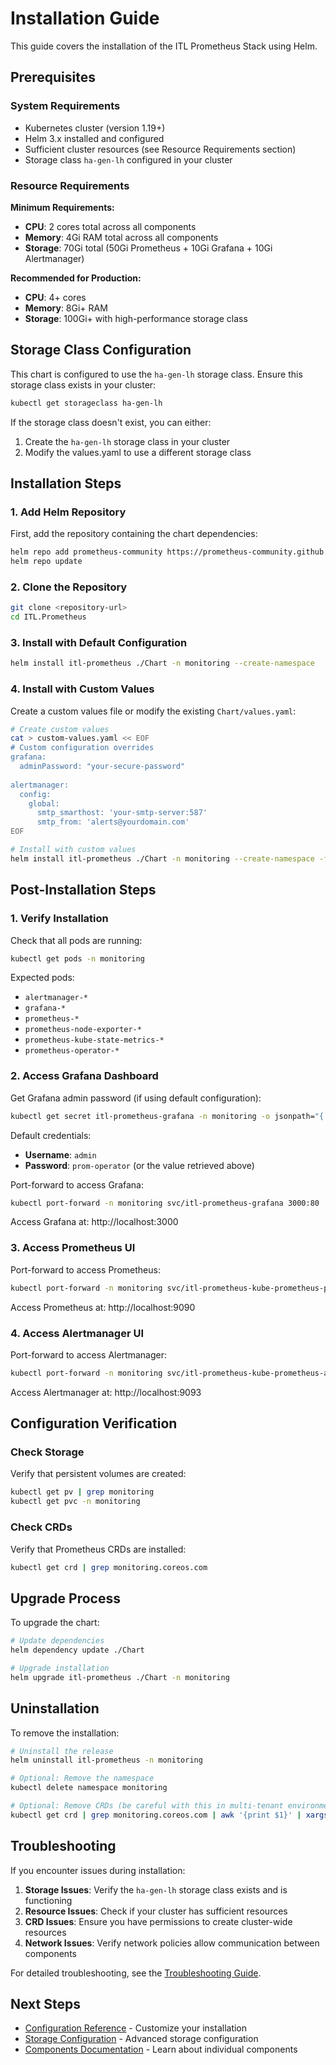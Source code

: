 # Installation Guide

This guide covers the installation of the ITL Prometheus Stack using Helm.

## Prerequisites

### System Requirements
- Kubernetes cluster (version 1.19+)
- Helm 3.x installed and configured
- Sufficient cluster resources (see Resource Requirements section)
- Storage class `ha-gen-lh` configured in your cluster

### Resource Requirements

**Minimum Requirements:**
- **CPU**: 2 cores total across all components
- **Memory**: 4Gi RAM total across all components  
- **Storage**: 70Gi total (50Gi Prometheus + 10Gi Grafana + 10Gi Alertmanager)

**Recommended for Production:**
- **CPU**: 4+ cores
- **Memory**: 8Gi+ RAM
- **Storage**: 100Gi+ with high-performance storage class

## Storage Class Configuration

This chart is configured to use the `ha-gen-lh` storage class. Ensure this storage class exists in your cluster:

```bash
kubectl get storageclass ha-gen-lh
```

If the storage class doesn't exist, you can either:
1. Create the `ha-gen-lh` storage class in your cluster
2. Modify the values.yaml to use a different storage class

## Installation Steps

### 1. Add Helm Repository

First, add the repository containing the chart dependencies:

```bash
helm repo add prometheus-community https://prometheus-community.github.io/helm-charts
helm repo update
```

### 2. Clone the Repository

```bash
git clone <repository-url>
cd ITL.Prometheus
```

### 3. Install with Default Configuration

```bash
helm install itl-prometheus ./Chart -n monitoring --create-namespace
```

### 4. Install with Custom Values

Create a custom values file or modify the existing `Chart/values.yaml`:

```bash
# Create custom values
cat > custom-values.yaml << EOF
# Custom configuration overrides
grafana:
  adminPassword: "your-secure-password"
  
alertmanager:
  config:
    global:
      smtp_smarthost: 'your-smtp-server:587'
      smtp_from: 'alerts@yourdomain.com'
EOF

# Install with custom values
helm install itl-prometheus ./Chart -n monitoring --create-namespace -f custom-values.yaml
```

## Post-Installation Steps

### 1. Verify Installation

Check that all pods are running:

```bash
kubectl get pods -n monitoring
```

Expected pods:
- `alertmanager-*`
- `grafana-*`
- `prometheus-*`
- `prometheus-node-exporter-*`
- `prometheus-kube-state-metrics-*`
- `prometheus-operator-*`

### 2. Access Grafana Dashboard

Get Grafana admin password (if using default configuration):

```bash
kubectl get secret itl-prometheus-grafana -n monitoring -o jsonpath="{.data.admin-password}" | base64 --decode
```

Default credentials:
- **Username**: `admin`
- **Password**: `prom-operator` (or the value retrieved above)

Port-forward to access Grafana:

```bash
kubectl port-forward -n monitoring svc/itl-prometheus-grafana 3000:80
```

Access Grafana at: http://localhost:3000

### 3. Access Prometheus UI

Port-forward to access Prometheus:

```bash
kubectl port-forward -n monitoring svc/itl-prometheus-kube-prometheus-prometheus 9090:9090
```

Access Prometheus at: http://localhost:9090

### 4. Access Alertmanager UI

Port-forward to access Alertmanager:

```bash
kubectl port-forward -n monitoring svc/itl-prometheus-kube-prometheus-alertmanager 9093:9093
```

Access Alertmanager at: http://localhost:9093

## Configuration Verification

### Check Storage

Verify that persistent volumes are created:

```bash
kubectl get pv | grep monitoring
kubectl get pvc -n monitoring
```

### Check CRDs

Verify that Prometheus CRDs are installed:

```bash
kubectl get crd | grep monitoring.coreos.com
```

## Upgrade Process

To upgrade the chart:

```bash
# Update dependencies
helm dependency update ./Chart

# Upgrade installation
helm upgrade itl-prometheus ./Chart -n monitoring
```

## Uninstallation

To remove the installation:

```bash
# Uninstall the release
helm uninstall itl-prometheus -n monitoring

# Optional: Remove the namespace
kubectl delete namespace monitoring

# Optional: Remove CRDs (be careful with this in multi-tenant environments)
kubectl get crd | grep monitoring.coreos.com | awk '{print $1}' | xargs kubectl delete crd
```

## Troubleshooting

If you encounter issues during installation:

1. **Storage Issues**: Verify the `ha-gen-lh` storage class exists and is functioning
2. **Resource Issues**: Check if your cluster has sufficient resources
3. **CRD Issues**: Ensure you have permissions to create cluster-wide resources
4. **Network Issues**: Verify network policies allow communication between components

For detailed troubleshooting, see the [Troubleshooting Guide](troubleshooting.md).

## Next Steps

- [Configuration Reference](configuration.md) - Customize your installation
- [Storage Configuration](storage.md) - Advanced storage configuration
- [Components Documentation](components/) - Learn about individual components